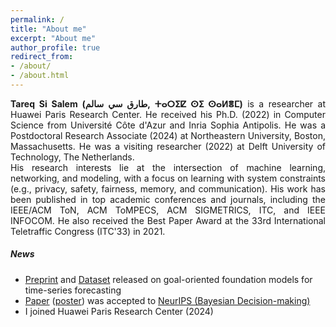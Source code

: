 ```yaml
---
permalink: /
title: "About me"
excerpt: "About me"
author_profile: true
redirect_from: 
- /about/
- /about.html
---
```


<link href="https://cdn.jsdelivr.net/npm/bootstrap@5.2.3/dist/css/bootstrap.min.css" rel="stylesheet" integrity="sha384-rbsA2VBKQhggwzxH7pPCaAqO46MgnOM80zW1RWuH61DGLwZJEdK2Kadq2F9CUG65" crossorigin="anonymous">
<link href="https://cdnjs.cloudflare.com/ajax/libs/font-awesome/6.2.1/css/all.min.css" rel="stylesheet" crossorigin="anonymous">


<p align="justify">   <b>Tareq Si Salem (طارق سي سالم, ⵜⴰⵔⵉⵇ ⵙⵉ ⵙⴰⵍⴻⵎ)</b> is a researcher at Huawei Paris Research Center. He received his Ph.D. (2022) in Computer Science from Université Côte d'Azur and Inria Sophia Antipolis. He was a Postdoctoral Research Associate (2024) at Northeastern University, Boston, Massachusetts. He was a visiting researcher (2022) at Delft University of Technology, The Netherlands.
 <br>
 His research interests lie at the intersection of machine learning, networking, and modeling, with a focus on learning with system constraints (e.g., privacy, safety, fairness, memory, and communication). His work has been published in top academic conferences and journals, including the IEEE/ACM ToN, ACM ToMPECS, ACM SIGMETRICS, ITC, and IEEE INFOCOM. He also received the Best Paper Award at the 33rd International Teletraffic Congress (ITC'33) in 2021. 
 </p>

<!-- <h6>Research Snapshots</h6>
<center>
 <div id="carouselExampleInterval" class="carousel carousel-dark slide" data-bs-ride="carousel" style="width:500px; height: 300px;">
<div class="carousel-inner">
<div class="carousel-item image" data-bs-interval="3000">
<h5 style="text-align: center; margin-top: 1em;">Caching: Retrieval Costs</h5>
<img src="https://tareq-si-salem.github.io/files/imgs/1.png" class="d-block w-100" alt="...">

</div>
<div class="carousel-item image" data-bs-interval="3000">
<h5 style="text-align: center; margin-top: 1em;">Caching: Online Setting</h5> 
<img src="https://tareq-si-salem.github.io/files/imgs/3.png" class="d-block w-100" alt="...">
 
</div>
<div class="carousel-item image" data-bs-interval="3000">
<h5 style="text-align: center; margin-top: 1em;">Caching: Update Costs</h5> 
<img src="https://tareq-si-salem.github.io/files/imgs/4.png" class="d-block w-100" alt="...">
 
</div>
<div class="carousel-item image" data-bs-interval="3000">
<h5 style="text-align: center; margin-top: 1em;">Caching: Fractional vs. Integral </h5> 
<img src="https://tareq-si-salem.github.io/files/imgs/5.png" class="d-block w-100" alt="...">
 
</div>
<div class="carousel-item image" data-bs-interval="3000">
<h5 style="text-align: center; margin-top: 1em;">Caching: Sampling</h5> 
<img src="https://tareq-si-salem.github.io/files/imgs/6.png" class="d-block w-100" alt="...">
 
</div>
<div class="carousel-item image" data-bs-interval="3000">
<h5 style="text-align: center; margin-top: 1em;">Caching: Coupling Schemes</h5> 
<img src="https://tareq-si-salem.github.io/files/imgs/7.png" class="d-block w-100" alt="...">
</div>
<div class="carousel-item image active"  data-bs-interval="3000">
<h5 style="text-align: center; margin-top: 1em;">Inference Delivery Networks</h5> 
<img src="https://tareq-si-salem.github.io/files/imgs/14.png" class="d-block w-100" alt="...">
</div>
<div class="carousel-item image" data-bs-interval="3000">
<h5 style="text-align: center; margin-top: 1em;">Similarity Caching</h5> 
<img src="https://tareq-si-salem.github.io/files/imgs/9.png" class="d-block w-100" alt="...">
</div>
<div class="carousel-item image" data-bs-interval="3000">
<h5 style="text-align: center; margin-top: 1em;">Similarity Caching: Use Cases</h5> 
<img src="https://tareq-si-salem.github.io/files/imgs/10.png" class="d-block w-100" alt="...">
</div>
<div class="carousel-item image" data-bs-interval="3000">
<h5 style="text-align: center; margin-top: 1em;">Similarity Caching: AÇAI Policy</h5> 
<img src="https://tareq-si-salem.github.io/files/imgs/12.png" class="d-block w-100" alt="...">
</div>
<div class="carousel-item image" data-bs-interval="3000">
<h5 style="text-align: center; margin-top: 1em;">Similarity Caching: GRADES Policy</h5> 
<img src="https://tareq-si-salem.github.io/files/imgs/13.png" class="d-block w-100" alt="...">
</div>
<div class="carousel-item image" data-bs-interval="3000">
<h5 style="text-align: center; margin-top: 1em;">Fairness in Dynamic Decision Marking / Resource Allocation</h5> 
<img src="https://tareq-si-salem.github.io/files/imgs/15.png" class="d-block w-100" alt="...">
</div>
<div class="carousel-item image" data-bs-interval="3000">
<h5 style="text-align: center; margin-top: 1em;">Fair Multi-agent Cache Networks</h5> 
<img src="https://tareq-si-salem.github.io/files/imgs/16.png" class="d-block w-100" alt="...">
</div>
 
<button class="carousel-control-prev" type="button" data-bs-target="#carouselExampleInterval" data-bs-slide="prev">
<span class="carousel-control-prev-icon" aria-hidden="true"></span>
<span class="visually-hidden">Previous</span>
</button>
<button class="carousel-control-next" type="button" data-bs-target="#carouselExampleInterval" data-bs-slide="next">
<span class="carousel-control-next-icon" aria-hidden="true"></span>
<span class="visually-hidden">Next</span>
</button>
</div>
 </div>
 </center>
<script src="https://cdn.jsdelivr.net/npm/bootstrap@5.2.3/dist/js/bootstrap.bundle.min.js" integrity="sha384-kenU1KFdBIe4zVF0s0G1M5b4hcpxyD9F7jL+jjXkk+Q2h455rYXK/7HAuoJl+0I4" crossorigin="anonymous"></script>
 <br/><br/>
 -->

<h5> News </h5>
<ul>
 <li> <a href="https://arxiv.org/abs/2504.17493">Preprint</a> and <a href="https://huggingface.co/datasets/netop/Beam-Level-Traffic-Timeseries-Dataset/tree/main">Dataset</a> released on goal-oriented foundation models for time-series forecasting</li>
<li> <a href="https://openreview.net/pdf?id=PGvVf2h2Yb">Paper</a> (<a href="/files/pdf/Poster_NeurIPS_2024.pdf">poster</a>) was accepted to <a href="https://gp-seminar-series.github.io/neurips-2024/">NeurIPS (Bayesian Decision-making)</a></li> 
 <li> I joined Huawei Paris Research Center (2024)</li>
</ul>

